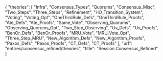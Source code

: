 {
    "theories": [
        "Infra",
        "Consensus_Types",
        "Quorums",
        "Consensus_Misc",
        "Two_Steps",
        "Three_Steps",
        "Refinement",
        "HO_Transition_System",
        "Voting",
        "Voting_Opt",
        "OneThirdRule_Defs",
        "OneThirdRule_Proofs",
        "Ate_Defs",
        "Ate_Proofs",
        "Same_Vote",
        "Observing_Quorums",
        "Observing_Quorums_Opt",
        "Two_Step_Observing",
        "Uv_Defs",
        "Uv_Proofs",
        "BenOr_Defs",
        "BenOr_Proofs",
        "MRU_Vote",
        "MRU_Vote_Opt",
        "Three_Step_MRU",
        "New_Algorithm_Defs",
        "New_Algorithm_Proofs",
        "Paxos_Defs",
        "Paxos_Proofs",
        "CT_Defs",
        "CT_Proofs"
    ],
    "url": "entries/consensus_refined/theories",
    "title": "Session Consensus_Refined"
}